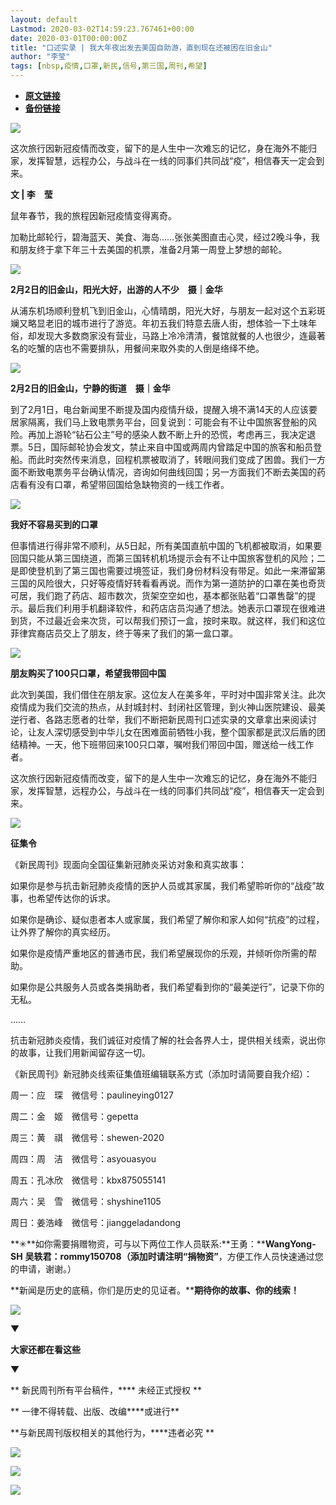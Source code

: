 ```yaml
---
layout: default
Lastmod: 2020-03-02T14:59:23.767461+00:00
date: 2020-03-01T00:00:00Z
title: "口述实录 | 我大年夜出发去美国自助游，直到现在还被困在旧金山"
author: "李莹"
tags: [nbsp,疫情,口罩,新民,信号,第三国,周刊,希望]
---
```


* [**原文链接**](https://mp.weixin.qq.com/s/b2qnoFmCgJ7z11v-JTQXiQ)
* [**备份链接**](http://archive.is/I6EAu)


![](/images/post/4c42c553070db3539d04a7c157f4313d.jpg)

这次旅行因新冠疫情而改变，留下的是人生中一次难忘的记忆，身在海外不能归家，发挥智慧，远程办公，与战斗在一线的同事们共同战“疫”，相信春天一定会到来。

**文 | 李　莹**

鼠年春节，我的旅程因新冠疫情变得离奇。

加勒比邮轮行，碧海蓝天、美食、海岛……张张美图直击心灵，经过2晚斗争，我和朋友终于拿下年三十去美国的机票，准备2月第一周登上梦想的邮轮。

![](/images/post/d8271b78f03fa073464223eff111fd4f.jpg)

**2月2日的旧金山，阳光大好，出游的人不少　摄｜金华**  

从浦东机场顺利登机飞到旧金山，心情晴朗，阳光大好，与朋友一起对这个五彩斑斓又略显老旧的城市进行了游览。年初五我们特意去唐人街，想体验一下土味年俗，却发现大多数商家没有营业，马路上冷冷清清，餐馆就餐的人也很少，连最著名的吃蟹的店也不需要排队，用餐间来取外卖的人倒是络绎不绝。

![](/images/post/544d5f5e2e98330ce6451d55ab11f1f5.jpg)

**2月2日的旧金山，宁静的街道　摄｜金华**  

到了2月1日，电台新闻里不断提及国内疫情升级，提醒入境不满14天的人应该要居家隔离，我们马上致电票务平台，回复说到：可能会有不让中国旅客登船的风险。再加上游轮“钻石公主”号的感染人数不断上升的恐慌，考虑再三，我决定退票。5日，国际邮轮协会发文，禁止来自中国或两周内曾踏足中国的旅客和船员登船。而此时突然传来消息，回程机票被取消了，转眼间我们变成了困兽。我们一方面不断致电票务平台确认情况，咨询如何曲线回国；另一方面我们不断去美国的药店看有没有口罩，希望带回国给急缺物资的一线工作者。

![](/images/post/2a6de5e4842d2cf2f889b51679099bc7.jpg)

**我好不容易买到的口罩**  

但事情进行得非常不顺利，从5日起，所有美国直航中国的飞机都被取消，如果要回国只能从第三国绕道，而第三国转机机场提示会有不让中国旅客登机的风险；二是即使登机到了第三国也需要过境签证，我们身份材料没有带足。如此一来滞留第三国的风险很大，只好等疫情好转看看再说。而作为第一道防护的口罩在美也奇货可居，我们跑了药店、超市数次，货架空空如也，基本都张贴着“口罩售罄”的提示。最后我们利用手机翻译软件，和药店店员沟通了想法。她表示口罩现在很难进到货，不过最近会来次货，可以帮我们预订一盒，按时来取。就这样，我们和这位菲律宾裔店员交上了朋友，终于等来了我们的第一盒口罩。

![](/images/post/cc7b0bac509263ffd2f1e8d2a4253a36.jpg)

**朋友购买了100只口罩，希望我带回中国**  

此次到美国，我们借住在朋友家。这位友人在美多年，平时对中国非常关注。此次疫情成为我们交流的热点，从封城封村、封闭社区管理，到火神山医院建设、最美逆行者、各路志愿者的壮举，我们不断把新民周刊口述实录的文章拿出来阅读讨论，让友人深切感受到中华儿女在困难面前牺牲小我，整个国家都是武汉后盾的团结精神。一天，他下班带回来100只口罩，嘱咐我们带回中国，赠送给一线工作者。

这次旅行因新冠疫情而改变，留下的是人生中一次难忘的记忆，身在海外不能归家，发挥智慧，远程办公，与战斗在一线的同事们共同战“疫”，相信春天一定会到来。

![](/images/post/3397bbdf9853726ded83d37bf6ea4d7e.jpg)

**征集令**

《新民周刊》现面向全国征集新冠肺炎采访对象和真实故事：

如果你是参与抗击新冠肺炎疫情的医护人员或其家属，我们希望聆听你的“战疫”故事，也希望传达你的诉求。

如果你是确诊、疑似患者本人或家属，我们希望了解你和家人如何“抗疫”的过程，让外界了解你的真实经历。

如果你是疫情严重地区的普通市民，我们希望展现你的乐观，并倾听你所需的帮助。

如果你是公共服务人员或各类捐助者，我们希望看到你的“最美逆行”，记录下你的无私。

……

抗击新冠肺炎疫情，我们诚征对疫情了解的社会各界人士，提供相关线索，说出你的故事，让我们用新闻留存这一切。

《新民周刊》新冠肺炎线索征集值班编辑联系方式（添加时请简要自我介绍）：

周一：应　琛　微信号：paulineying0127

周二：金　姬　微信号：gepetta

周三：黄　祺　微信号：shewen-2020

周四：周　洁　微信号：asyouasyou

周五：孔冰欣　微信号：kbx875055141

周六：吴　雪　微信号：shyshine1105

周日：姜浩峰　微信号：jianggeladandong

**✳**如你需要捐赠物资，可与以下两位工作人员联系:**王勇：****WangYong-SH** **吴轶君：****rommy150708**（添加时请注明**“捐物资”**，方便工作人员快速通过您的申请，谢谢。）

**新闻是历史的底稿，你们是历史的见证者。****期待你的故事、你的线索！**

![](/images/post/1f5d8391583e261a286fb4c68551cf83.jpg)

▼

**大家还都在看这些**

▼

** 新民周刊所有平台稿件，**** 未经正式授权 **

** 一律不得转载、出版、改编****或进行**

**与新民周刊版权相关的其他行为，****违者必究 **

![](/images/post/bd4eb1f6ef6fb22ce13942cf3adfde50.jpg)

![](/images/post/b3d5287b19651891678b93829e461719.jpg)

![](/images/post/5a220db64e0bd9de3a3f25ca52d70ddc.jpg)

